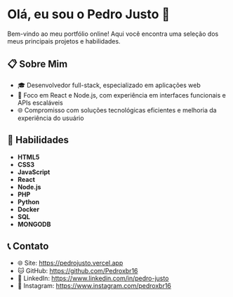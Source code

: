 # Olá, eu sou o Pedro Justo 👋

Bem-vindo ao meu portfólio online! Aqui você encontra uma seleção dos meus principais projetos e habilidades.

## 📋 Sobre Mim

- 🎓 Desenvolvedor full-stack, especializado em aplicações web  
- 💼 Foco em React e Node.js, com experiência em interfaces funcionais e APIs escaláveis  
- 🌐 Compromisso com soluções tecnológicas eficientes e melhoria da experiência do usuário  

## 🚀 Habilidades

- **HTML5**  
- **CSS3**  
- **JavaScript**  
- **React**  
- **Node.js**  
- **PHP**  
- **Python**  
- **Docker**  
- **SQL**
- **MONGODB**

## 📞 Contato

- 🌐 Site: https://pedrojusto.vercel.app  
- 🐱 GitHub: https://github.com/Pedroxbr16  
- 🔗 LinkedIn: https://www.linkedin.com/in/pedro-justo  
- 📸 Instagram: https://www.instagram.com/pedroxbr16  




      
